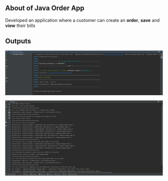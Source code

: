 ## About of Java Order App
Developed an application where a customer can create an **order**, **save** and **view** their bills

## Outputs
![maven-output](img/maven-output.png "Maven Output")

![main-method](img/main-method.png "Main Method")

